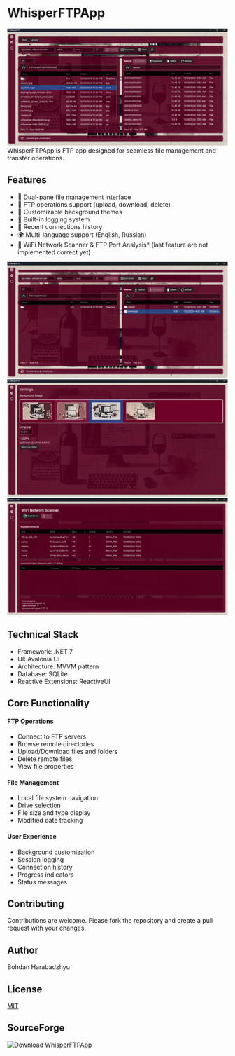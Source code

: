# WhisperFTPApp
![Image 1](Screenshots/Screen1.png)
WhisperFTPApp is FTP app designed for seamless file management and transfer operations.

## Features
- 📁 Dual-pane file management interface
- 🔄 FTP operations support (upload, download, delete)
- 🎨 Customizable background themes
- 📝 Built-in logging system
- 💾 Recent connections history
- 🌍 Multi-language support (English, Russian)
- 📡 WiFi Network Scanner & FTP Port Analysis* (last feature are not implemented correct yet)


![Image 2](Screenshots/Screen2.png)
![Image 3](Screenshots/Screen3.png)
![Image 4](Screenshots/Screen4.png)

## Technical Stack
- Framework: .NET 7
- UI: Avalonia UI
- Architecture: MVVM pattern
- Database: SQLite
- Reactive Extensions: ReactiveUI

## Core Functionality

####  FTP Operations
- Connect to FTP servers
- Browse remote directories
- Upload/Download files and folders
- Delete remote files
- View file properties

####  File Management
- Local file system navigation
- Drive selection
- File size and type display
- Modified date tracking

####  User Experience
- Background customization
- Session logging
- Connection history
- Progress indicators
- Status messages

## Contributing

Contributions are welcome. Please fork the repository and create a pull request with your changes.

## Author

Bohdan Harabadzhyu

## License

[MIT](https://choosealicense.com/licenses/mit/)

## SourceForge
[![Download WhisperFTPApp](https://a.fsdn.com/con/app/sf-download-button)](https://sourceforge.net/projects/whisperftpapp/files/latest/download)